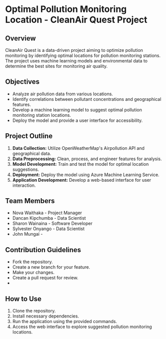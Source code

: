 # Optimal Pollution Monitoring Location - CleanAir Quest Project

## Overview
CleanAir Quest is a data-driven project aiming to optimize pollution monitoring by identifying optimal locations for pollution monitoring stations. The project uses machine learning models and environmental data to determine the best sites for monitoring air quality.

## Objectives
- Analyze air pollution data from various locations.
- Identify correlations between pollutant concentrations and geographical features.
- Develop a machine learning model to suggest optimal pollution monitoring station locations.
- Deploy the model and provide a user interface for accessibility.

## Project Outline
1. **Data Collection:** Utilize OpenWeatherMap's Airpollution API and geographical data.
2. **Data Preprocessing:** Clean, process, and engineer features for analysis.
3. **Model Development:** Train and test the model for optimal location suggestions.
4. **Deployment:** Deploy the model using Azure Machine Learning Service.
5. **Application Development:** Develop a web-based interface for user interaction.

## Team Members
- Nova Waithaka - Project Manager
- Dancan Kipchumba - Data Scientist
- Sharon Wainaina - Software Developer
- Sylvester Onyango - Data Scientist
- John Mungai - 
## Contribution Guidelines
- Fork the repository.
- Create a new branch for your feature.
- Make your changes.
- Create a pull request for review.
- 
## How to Use
1. Clone the repository.
2. Install necessary dependencies.
3. Run the application using the provided commands.
4. Access the web interface to explore suggested pollution monitoring locations.


